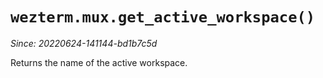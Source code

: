 # `wezterm.mux.get_active_workspace()`

*Since: 20220624-141144-bd1b7c5d*

Returns the name of the active workspace.

